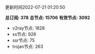 更新时间2022-07-21 01:20:50

**总订阅: 378**
**总节点: 15706**
**有效节点: 3092**
- v2ray节点: 1828
- ss节点: 926
- ssr节点: 75
- trojan节点: 263
